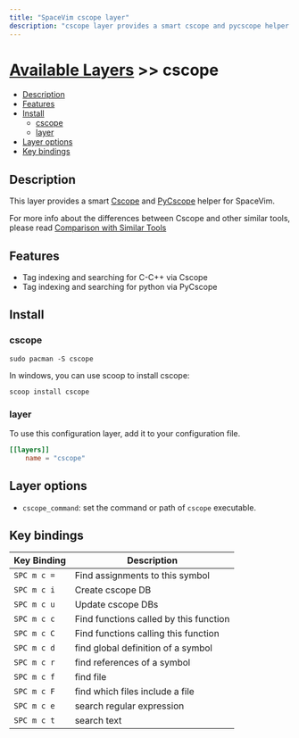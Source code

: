 ```yaml
---
title: "SpaceVim cscope layer"
description: "cscope layer provides a smart cscope and pycscope helper for SpaceVim, help users win at cscope"
---
```


# [Available Layers](../) >> cscope

<!-- vim-markdown-toc GFM -->

- [Description](#description)
- [Features](#features)
- [Install](#install)
  - [cscope](#cscope)
  - [layer](#layer)
- [Layer options](#layer-options)
- [Key bindings](#key-bindings)

<!-- vim-markdown-toc -->

## Description

This layer provides a smart [Cscope](http://cscope.sourceforge.net/) and [PyCscope](https://github.com/portante/pycscope) helper for SpaceVim.

For more info about the differences between Cscope and other similar tools, please read [Comparison with Similar Tools](https://github.com/oracle/opengrok/wiki/Comparison-with-Similar-Tools)

## Features

- Tag indexing and searching for C-C++ via Cscope
- Tag indexing and searching for python via PyCscope

## Install

### cscope

```shell
sudo pacman -S cscope
```

In windows, you can use scoop to install cscope:

```
scoop install cscope
```

### layer

To use this configuration layer, add it to your configuration file.

```toml
[[layers]]
    name = "cscope"
```

## Layer options

- `cscope_command`: set the command or path of `cscope` executable.


## Key bindings

| Key Binding | Description                            |
| ----------- | -------------------------------------- |
| `SPC m c =` | Find assignments to this symbol        |
| `SPC m c i` | Create cscope DB                       |
| `SPC m c u` | Update cscope DBs                      |
| `SPC m c c` | Find functions called by this function |
| `SPC m c C` | Find functions calling this function   |
| `SPC m c d` | find global definition of a symbol     |
| `SPC m c r` | find references of a symbol            |
| `SPC m c f` | find file                              |
| `SPC m c F` | find which files include a file        |
| `SPC m c e` | search regular expression              |
| `SPC m c t` | search text                            |

